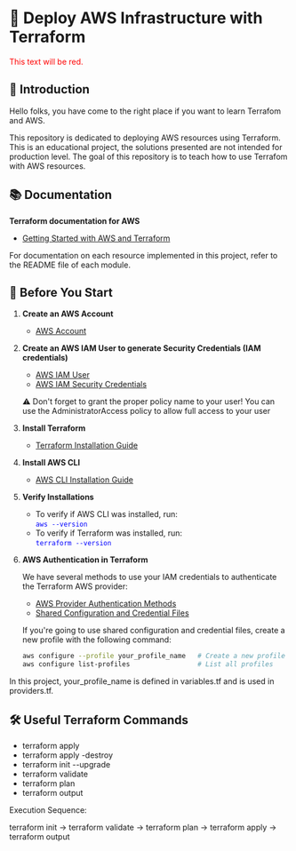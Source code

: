 # 🚀 Deploy AWS Infrastructure with Terraform
<span style="color:red;">This text will be red.</span>
## 🌟 Introduction

Hello folks, you have come to the right place if you want to learn Terrafom and AWS.

This repository is dedicated to deploying AWS resources using Terraform. This is an educational project, the solutions presented are not intended for production level. The goal of this repository is to teach how to use Terrafom with AWS resources.

## 📚 Documentation

**Terraform documentation for AWS**

- [Getting Started with AWS and Terraform](https://developer.hashicorp.com/terraform/tutorials/aws-get-started)

For documentation on each resource implemented in this project, refer to the README file of each module.

## 🚀 Before You Start

1. **Create an AWS Account**
   - [AWS Account](https://aws.amazon.com/resources/create-account/)

2. **Create an AWS IAM User to generate Security Credentials (IAM credentials)**
   - [AWS IAM User](https://docs.aws.amazon.com/IAM/latest/UserGuide/id_users_create.html)
   - [AWS IAM Security Credentials](https://docs.aws.amazon.com/IAM/latest/UserGuide/security-creds.html)

   ⚠️ Don't forget to grant the proper policy name to your user! You can use the AdministratorAccess policy to allow full access to your user

3. **Install Terraform**
   - [Terraform Installation Guide](https://developer.hashicorp.com/terraform/tutorials/aws-get-started/install-cli)

4. **Install AWS CLI**
   - [AWS CLI Installation Guide](https://docs.aws.amazon.com/cli/latest/userguide/getting-started-install.html)

5. **Verify Installations**

   - To verify if AWS CLI was installed, run:  
     <span style="color:blue;">`aws --version`</span>
   - To verify if Terraform was installed, run:  
     <span style="color:blue;">`terraform --version`</span>

6. **AWS Authentication in Terraform**

   We have several methods to use your IAM credentials to authenticate the Terraform AWS provider:

   - [AWS Provider Authentication Methods](https://registry.terraform.io/providers/hashicorp/aws/latest/docs?ajs_aid=7178871d-9222-4967-bb36-3708610962c6&product_intent=terraform#environment-variables)
   - [Shared Configuration and Credential Files](https://docs.aws.amazon.com/cli/latest/userguide/cli-configure-files.html)

   If you're going to use shared configuration and credential files, create a new profile with the following command:

   ```bash
   aws configure --profile your_profile_name   # Create a new profile called 'your_profile_name'
   aws configure list-profiles                 # List all profiles

In this project, your_profile_name is defined in variables.tf and is used in providers.tf.

## 🛠️ Useful Terraform Commands
   - terraform apply
   - terraform apply -destroy
   - terraform init --upgrade
   - terraform validate
   - terraform plan
   - terraform output

   Execution Sequence:
   
   terraform init → terraform validate → terraform plan → terraform apply → terraform output
